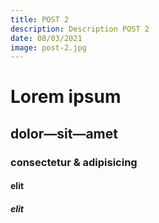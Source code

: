 ```yaml
---
title: POST 2
description: Description POST 2
date: 08/03/2021
image: post-2.jpg
---
```

# Lorem ipsum
## dolor—sit—amet
### consectetur &amp; adipisicing
#### elit
##### elit